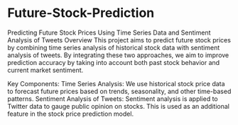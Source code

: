 # Future-Stock-Prediction
Predicting Future Stock Prices Using Time Series Data and Sentiment Analysis of Tweets
Overview
This project aims to predict future stock prices by combining time series analysis of historical stock data with sentiment analysis of tweets. By integrating these two approaches, we aim to improve prediction accuracy by taking into account both past stock behavior and current market sentiment.

Key Components:
Time Series Analysis: We use historical stock price data to forecast future prices based on trends, seasonality, and other time-based patterns.
Sentiment Analysis of Tweets: Sentiment analysis is applied to Twitter data to gauge public opinion on stocks. This is used as an additional feature in the stock price prediction model.
